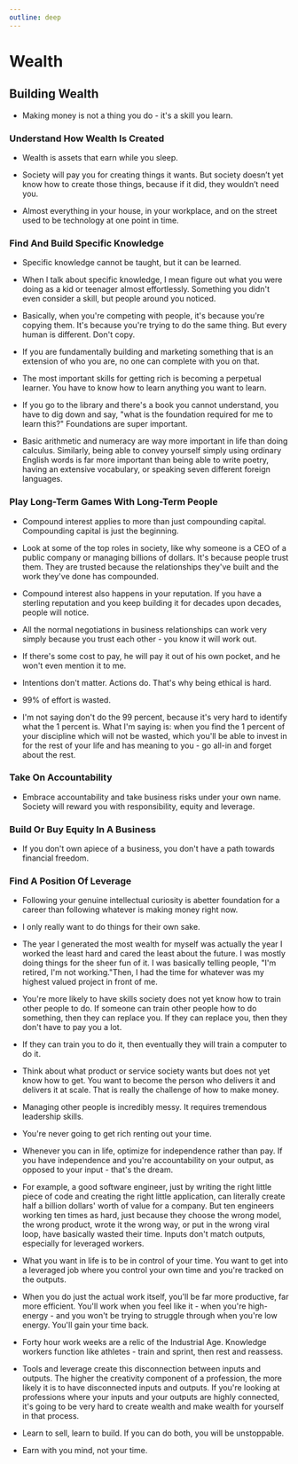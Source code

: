 ```yaml
---
outline: deep
---
```


# Wealth

## Building Wealth

- Making money is not a thing you do - it's a skill you learn.

### Understand How Wealth Is Created

- Wealth is assets that earn while you sleep.

- Society will pay you for creating things it wants. But society doesn’t yet know how to create those things, because if it did, they wouldn’t need you.

- Almost everything in your house, in your workplace, and on the street used to be technology at one point in time.

### Find And Build Specific Knowledge

- Specific knowledge cannot be taught, but it can be learned.

- When I talk about specific knowledge, I mean figure out what you were doing as a kid or teenager almost effortlessly. Something you didn't even consider a skill, but people around you noticed.

- Basically, when you're competing with people, it's because you're copying them. It's because you're trying to do the same thing. But every human is different. Don't copy.

- If you are fundamentally building and marketing something that is an extension of who you are, no one can complete with you on that.

- The most important skills for getting rich is becoming a perpetual learner. You have to know how to learn anything you want to learn.

- If you go to the library and there's a book you cannot understand, you have to dig down and say, "what is the foundation required for me to learn this?" Foundations are super important.

- Basic arithmetic and numeracy are way more important in life than doing calculus. Similarly, being able to convey yourself simply using ordinary English words is far more important than being able to write poetry, having an extensive vocabulary, or speaking seven different foreign languages.

### Play Long-Term Games With Long-Term People

- Compound interest applies to more than just compounding capital. Compounding capital is just the beginning.

- Look at some of the top roles in society, like why someone is a CEO of a public company or managing billions of dollars. It's because people trust them. They are trusted because the relationships they've built and the work they've done has compounded.

- Compound interest also happens in your reputation. If you have a sterling reputation and you keep building it for decades upon decades, people will notice.

- All the normal negotiations in business relationships can work very simply because you trust each other - you know it will work out.

- If there's some cost to pay, he will pay it out of his own pocket, and he won't even mention it to me.

- Intentions don't matter. Actions do. That's why being ethical is hard.

- 99% of effort is wasted.

- I'm not saying don't do the 99 percent, because it's very hard to identify what the 1 percent is. What I'm saying is: when you find the 1 percent of your discipline which will not be wasted, which you'll be able to invest in for the rest of your life and has meaning to you - go all-in and forget about the rest.

### Take On Accountability

- Embrace accountability and take business risks under your own name. Society will reward you with responsibility, equity and leverage.

### Build Or Buy Equity In A Business

- If you don't own apiece of a business, you don't have a path towards financial freedom.

### Find A Position Of Leverage

- Following your genuine intellectual curiosity is abetter foundation for a career than following whatever is making money right now.

- I only really want to do things for their own sake.

- The year I generated the most wealth for myself was actually the year I worked the least hard and cared the least about the future. I was mostly doing things for the sheer fun of it. I was basically telling people, "I'm retired, I'm not working."Then, I had the time for whatever was my highest valued project in front of me.

- You're more likely to have skills society does not yet know how to train other people to do. If someone can train other people how to do something, then they can replace you. If they can replace you, then they don't have to pay you a lot.

- If they can train you to do it, then eventually they will train a computer to do it.

- Think about what product or service society wants but does not yet know how to get. You want to become the person who delivers it and delivers it at scale. That is really the challenge of how to make money.

- Managing other people is incredibly messy. It requires tremendous leadership skills.

- You're never going to get rich renting out your time.

- Whenever you can in life, optimize for independence rather than pay. If you have independence and you're accountability on your output, as opposed to your input - that's the dream.

- For example, a good software engineer, just by writing the right little piece of code and creating the right little application, can literally create half a billion dollars' worth of value for a company. But ten engineers working ten times as hard, just because they choose the wrong model, the wrong product, wrote it the wrong way, or put in the wrong viral loop, have basically wasted their time. Inputs don't match outputs, especially for leveraged workers.

- What you want in life is to be in control of your time. You want to get into a leveraged job where you control your own time and you're tracked on the outputs.

- When you do just the actual work itself, you'll be far more productive, far more efficient. You'll work when you feel like it - when you're high-energy - and you won't be trying to struggle through when you're low energy. You'll gain your time back.

- Forty hour work weeks are a relic of the Industrial Age. Knowledge workers function like athletes - train and sprint, then rest and reassess.

- Tools and leverage create this disconnection between inputs and outputs. The higher the creativity component of a profession, the more likely it is to have disconnected inputs and outputs. If you're looking at professions where your inputs and your outputs are highly connected, it's going to be very hard to create wealth and make wealth for yourself in that process.

- Learn to sell, learn to build. If you can do both, you will be unstoppable.

- Earn with you mind, not your time.
